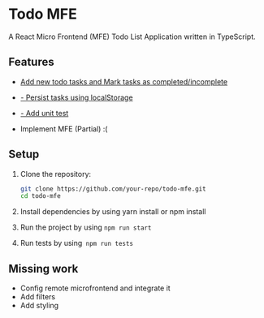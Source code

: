 # Todo MFE

A React Micro Frontend (MFE) Todo List Application written in TypeScript.

## Features

- [Add new todo tasks and Mark tasks as completed/incomplete](https://github.com/maoapp/todolist-MFE/pull/2 "Add new todo tasks")

  
- [- Persist tasks using localStorage](https://github.com/maoapp/todolist-MFE/pull/3 "- Persist tasks using localStorage")

- [- Add unit test](https://github.com/maoapp/todolist-MFE/pull/4 "- Add unit test")
- Implement MFE (Partial) :(

## Setup

1. Clone the repository:
   ```bash
   git clone https://github.com/your-repo/todo-mfe.git
   cd todo-mfe

2. Install dependencies by using yarn install or npm install

3. Run the project by using `npm run start`

4. Run tests by using` npm run tests`


## Missing work

- Config remote microfrontend and integrate it
- Add filters
- Add styling
